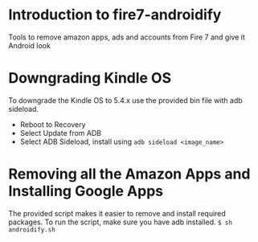 # Introduction to fire7-androidify
Tools to remove amazon apps, ads and accounts from Fire 7 and give it Android look

# Downgrading Kindle OS
To downgrade the Kindle OS to 5.4.x use the provided bin file with adb sideload.
- Reboot to Recovery
- Select Update from ADB
- Select ADB Sideload, install using `adb sideload <image_name>`

# Removing all the Amazon Apps and Installing Google Apps
The provided script makes it easier to remove and install required packages. To run the script, make sure you have adb installed.
`$ sh androidify.sh`
